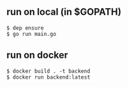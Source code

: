 ## run on local (in $GOPATH)
```
$ dep ensure
$ go run main.go
```
## run on docker
```
$ docker build . -t backend
$ docker run backend:latest
